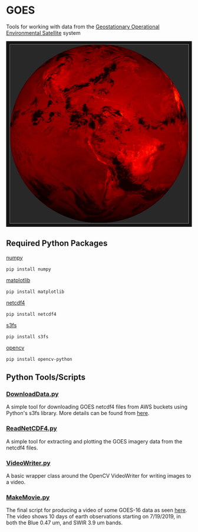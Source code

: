 # GOES
Tools for working with data from the [Geostationary Operational Environmental Satellite](https://en.wikipedia.org/wiki/Geostationary_Operational_Environmental_Satellite) system

[![GOES-16](https://raw.githubusercontent.com/dpilger26/GOES/master/thumbnail.png)](https://www.youtube.com/watch?v=zNCElNnWMUA&feature=youtu.be)

## Required Python Packages
[numpy](https://numpy.org/)  
```
pip install numpy
```
[matplotlib](https://matplotlib.org/)  
```
pip install matplotlib
```
[netcdf4](https://unidata.github.io/netcdf4-python/netCDF4/index.html)  
```
pip install netcdf4
```
[s3fs](https://s3fs.readthedocs.io/en/latest/)
```
pip install s3fs
```
[opencv](https://docs.opencv.org/master/)
```
pip install opencv-python
```

## Python Tools/Scripts  
### [DownloadData.py](https://github.com/dpilger26/GOES/blob/master/scripts/DownloadData.py)
A simple tool for downloading GOES netcdf4 files from AWS buckets using Python's s3fs library.  More details can be found from [here](http://home.chpc.utah.edu/~u0553130/Brian_Blaylock/cgi-bin/goes16_download.cgi).  

### [ReadNetCDF4.py](https://github.com/dpilger26/GOES/blob/master/scripts/ReadNetCDF4.py)
A simple tool for extracting and plotting the GOES imagery data from the netcdf4 files.

### [VideoWriter.py](https://github.com/dpilger26/GOES/blob/master/scripts/VideoWriter.py)
A basic wrapper class around the OpenCV VideoWriter for writing images to a video.

### [MakeMovie.py](https://github.com/dpilger26/GOES/blob/master/scripts/MakeMovie.py)
The final script for producing a video of some GOES-16 data as seen [here](https://www.youtube.com/watch?v=zNCElNnWMUA&feature=youtu.be).  The video shows 10 days of earth observations starting on 7/19/2019, in both the Blue 0.47 um, and SWIR 3.9 um bands.
